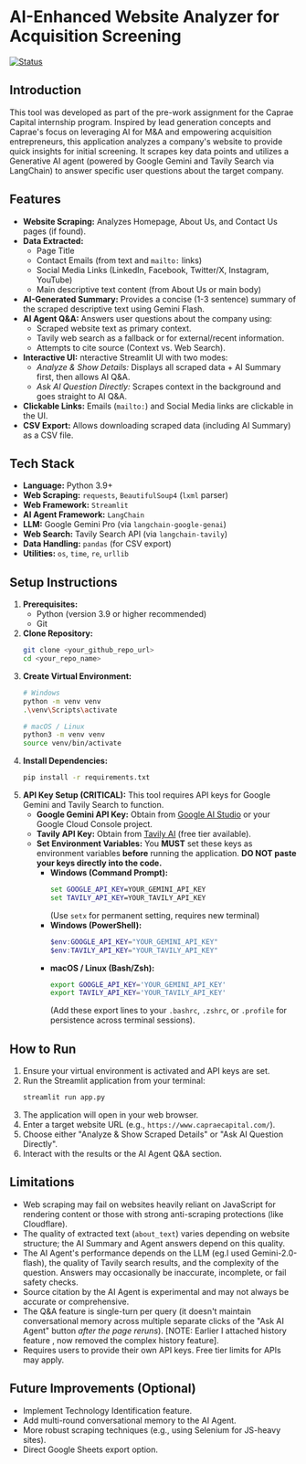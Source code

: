 # AI-Enhanced Website Analyzer for Acquisition Screening

[![Status](https://img.shields.io/badge/status-prototype-yellow)](https://shields.io/)

## Introduction

This tool was developed as part of the pre-work assignment for the Caprae Capital internship program. Inspired by lead generation concepts and Caprae's focus on leveraging AI for M&A and empowering acquisition entrepreneurs, this application analyzes a company's website to provide quick insights for initial screening. It scrapes key data points and utilizes a Generative AI agent (powered by Google Gemini and Tavily Search via LangChain) to answer specific user questions about the target company.

## Features

* **Website Scraping:** Analyzes Homepage, About Us, and Contact Us pages (if found).
* **Data Extracted:**
    * Page Title
    * Contact Emails (from text and `mailto:` links)
    * Social Media Links (LinkedIn, Facebook, Twitter/X, Instagram, YouTube)
    * Main descriptive text content (from About Us or main body)
* **AI-Generated Summary:** Provides a concise (1-3 sentence) summary of the scraped descriptive text using Gemini Flash.
* **AI Agent Q&A:** Answers user questions about the company using:
    * Scraped website text as primary context.
    * Tavily web search as a fallback or for external/recent information.
    * Attempts to cite source (Context vs. Web Search).
* **Interactive UI:** nteractive Streamlit UI with two modes:
    * *Analyze & Show Details:* Displays all scraped data + AI Summary first, then allows AI Q&A.
    * *Ask AI Question Directly:* Scrapes context in the background and goes straight to AI Q&A.
* **Clickable Links:** Emails (`mailto:`) and Social Media links are clickable in the UI.
* **CSV Export:** Allows downloading scraped data (including AI Summary) as a CSV file.

## Tech Stack

* **Language:** Python 3.9+
* **Web Scraping:** `requests`, `BeautifulSoup4` (`lxml` parser)
* **Web Framework:** `Streamlit`
* **AI Agent Framework:** `LangChain`
* **LLM:** Google Gemini Pro (via `langchain-google-genai`)
* **Web Search:** Tavily Search API (via `langchain-tavily`)
* **Data Handling:** `pandas` (for CSV export)
* **Utilities:** `os`, `time`, `re`, `urllib`

## Setup Instructions

1.  **Prerequisites:**
    * Python (version 3.9 or higher recommended)
    * Git
2.  **Clone Repository:**
    ```bash
    git clone <your_github_repo_url>
    cd <your_repo_name>
    ```
3.  **Create Virtual Environment:**
    ```bash
    # Windows
    python -m venv venv
    .\venv\Scripts\activate

    # macOS / Linux
    python3 -m venv venv
    source venv/bin/activate
    ```
4.  **Install Dependencies:**
    ```bash
    pip install -r requirements.txt
    ```
5.  **API Key Setup (CRITICAL):**
    This tool requires API keys for Google Gemini and Tavily Search to function.
    * **Google Gemini API Key:** Obtain from [Google AI Studio](https://aistudio.google.com/) or your Google Cloud Console project.
    * **Tavily API Key:** Obtain from [Tavily AI](https://tavily.com/) (free tier available).
    * **Set Environment Variables:** You **MUST** set these keys as environment variables **before** running the application. **DO NOT paste your keys directly into the code.**
        * **Windows (Command Prompt):**
            ```cmd
            set GOOGLE_API_KEY=YOUR_GEMINI_API_KEY
            set TAVILY_API_KEY=YOUR_TAVILY_API_KEY
            ```
            (Use `setx` for permanent setting, requires new terminal)
        * **Windows (PowerShell):**
            ```powershell
            $env:GOOGLE_API_KEY="YOUR_GEMINI_API_KEY"
            $env:TAVILY_API_KEY="YOUR_TAVILY_API_KEY"
            ```
        * **macOS / Linux (Bash/Zsh):**
            ```bash
            export GOOGLE_API_KEY='YOUR_GEMINI_API_KEY'
            export TAVILY_API_KEY='YOUR_TAVILY_API_KEY'
            ```
            (Add these export lines to your `.bashrc`, `.zshrc`, or `.profile` for persistence across terminal sessions).

## How to Run

1.  Ensure your virtual environment is activated and API keys are set.
2.  Run the Streamlit application from your terminal:
    ```bash
    streamlit run app.py
    ```
3.  The application will open in your web browser.
4.  Enter a target website URL (e.g., `https://www.capraecapital.com/`).
5.  Choose either "Analyze & Show Scraped Details" or "Ask AI Question Directly".
6.  Interact with the results or the AI Agent Q&A section.

## Limitations

* Web scraping may fail on websites heavily reliant on JavaScript for rendering content or those with strong anti-scraping protections (like Cloudflare).
* The quality of extracted text (`about_text`) varies depending on website structure; the AI Summary and Agent answers depend on this quality.
* The AI Agent's performance depends on the LLM (eg.I used Gemini-2.0-flash), the quality of Tavily search results, and the complexity of the question. Answers may occasionally be inaccurate, incomplete, or fail safety checks.
* Source citation by the AI Agent is experimental and may not always be accurate or comprehensive.
* The Q&A feature is single-turn per query (it doesn't maintain conversational memory across multiple separate clicks of the "Ask AI Agent" button *after the page reruns*). [NOTE: Earlier I attached history feature , now removed the complex history feature].
* Requires users to provide their own API keys. Free tier limits for APIs may apply.

## Future Improvements (Optional)

* Implement Technology Identification feature.
* Add multi-round conversational memory to the AI Agent.
* More robust scraping techniques (e.g., using Selenium for JS-heavy sites).
* Direct Google Sheets export option.

